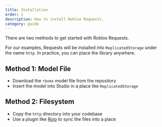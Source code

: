 ```yaml
---
title: Installation
order: 1
description: How to install Roblox Requests.
category: guide
---
```


There are two methods to get started with Roblox Requests.

For our examples, Requests will be installed into `ReplicatedStorage` under the name `http`. In practice, you can place the library anywhere.

## Method 1: Model File

- Download the `rbxmx` model file from the repository
- Insert the model into Studio in a place like `ReplicatedStorage`

## Method 2: Filesystem

- Copy the `http` directory into your codebase
- Use a plugin like [Rojo](https://github.com/LPGhatguy/rojo) to sync the files into a place